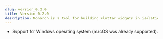 ```yaml
---
slug: version_0.2.0
title: Version 0.2.0
description: Monarch is a tool for building Flutter widgets in isolation. It makes building beautiful apps a simpler and faster experience.
---
```


- Support for Windows operating system (macOS was already supported).